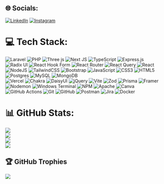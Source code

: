 ## 🌐 Socials:
 [![LinkedIn](https://img.shields.io/badge/LinkedIn-%230077B5.svg?logo=linkedin&logoColor=white)](https://linkedin.com/in/Omair-Akbar ) [![Instagram](https://img.shields.io/badge/Instagram-%23E4405F.svg?logo=Instagram&logoColor=white)](https://instagram.com/Omair_365)<br/>
 # 💻 Tech Stack:
![Laravel](https://img.shields.io/badge/laravel-%23FF2D20.svg?style=plastic&logo=laravel&logoColor=white) 
![PHP](https://img.shields.io/badge/php-%23777BB4.svg?style=plastic&logo=php&logoColor=white) 
![Three js](https://img.shields.io/badge/threejs-black?style=plastic&logo=three.js&logoColor=white)
![Next JS](https://img.shields.io/badge/Next-black?style=plastic&logo=next.js&logoColor=white)
![TypeScript](https://img.shields.io/badge/typescript-%23007ACC.svg?style=plastic&logo=typescript&logoColor=white)
![Express.js](https://img.shields.io/badge/express.js-%23404d59.svg?style=plastic&logo=express&logoColor=%2361DAFB)  
![Radix UI](https://img.shields.io/badge/radix%20ui-161618.svg?style=plastic&logo=radix-ui&logoColor=white)
![React Hook Form](https://img.shields.io/badge/React%20Hook%20Form-%23EC5990.svg?style=plastic&logo=reacthookform&logoColor=white)
![React Router](https://img.shields.io/badge/React_Router-CA4245?style=plastic&logo=react-router&logoColor=white)
![React Query](https://img.shields.io/badge/-React%20Query-FF4154?style=plastic&logo=react%20query&logoColor=white) 
![React](https://img.shields.io/badge/react-%2320232a.svg?style=plastic&logo=react&logoColor=%2361DAFB)
![NodeJS](https://img.shields.io/badge/node.js-6DA55F?style=plastic&logo=node.js&logoColor=white)
![TailwindCSS](https://img.shields.io/badge/tailwindcss-%2338B2AC.svg?style=plastic&logo=tailwind-css&logoColor=white)
![Bootstrap](https://img.shields.io/badge/bootstrap-%238511FA.svg?style=plastic&logo=bootstrap&logoColor=white) 
![JavaScript](https://img.shields.io/badge/javascript-%23323330.svg?style=plastic&logo=javascript&logoColor=%23F7DF1E)
![CSS3](https://img.shields.io/badge/css3-%231572B6.svg?style=plastic&logo=css3&logoColor=white) 
![HTML5](https://img.shields.io/badge/html5-%23E34F26.svg?style=plastic&logo=html5&logoColor=white)
<br/>
![Postgres](https://img.shields.io/badge/postgres-%23316192.svg?style=plastic&logo=postgresql&logoColor=white) 
![MySQL](https://img.shields.io/badge/mysql-4479A1.svg?style=plastic&logo=mysql&logoColor=white)
![MongoDB](https://img.shields.io/badge/MongoDB-%234ea94b.svg?style=plastic&logo=mongodb&logoColor=white)
<br/>
![Vercel](https://img.shields.io/badge/vercel-%23000000.svg?style=plastic&logo=vercel&logoColor=white)
![Chakra](https://img.shields.io/badge/chakra-%234ED1C5.svg?style=plastic&logo=chakraui&logoColor=white)
![DaisyUI](https://img.shields.io/badge/daisyui-5A0EF8?style=plastic&logo=daisyui&logoColor=white)
![jQuery](https://img.shields.io/badge/jquery-%230769AD.svg?style=plastic&logo=jquery&logoColor=white) 
![Vite](https://img.shields.io/badge/vite-%23646CFF.svg?style=plastic&logo=vite&logoColor=white) 
![Zod](https://img.shields.io/badge/zod-%233068b7.svg?style=plastic&logo=zod&logoColor=white) 
![Prisma](https://img.shields.io/badge/Prisma-3982CE?style=plastic&logo=Prisma&logoColor=white)
![Framer](https://img.shields.io/badge/Framer-black?style=plastic&logo=framer&logoColor=blue)
![Nodemon](https://img.shields.io/badge/NODEMON-%23323330.svg?style=plastic&logo=nodemon&logoColor=%BBDEAD)
![Windows Terminal](https://img.shields.io/badge/Windows%20Terminal-%234D4D4D.svg?style=plastic&logo=windows-terminal&logoColor=white)
![NPM](https://img.shields.io/badge/NPM-%23CB3837.svg?style=plastic&logo=npm&logoColor=white) 
![Apache](https://img.shields.io/badge/apache-%23D42029.svg?style=plastic&logo=apache&logoColor=white)
![Canva](https://img.shields.io/badge/Canva-%2300C4CC.svg?style=plastic&logo=Canva&logoColor=white)
![GitHub Actions](https://img.shields.io/badge/github%20actions-%232671E5.svg?style=plastic&logo=githubactions&logoColor=white)
![Git](https://img.shields.io/badge/git-%23F05033.svg?style=plastic&logo=git&logoColor=white)
![GitHub](https://img.shields.io/badge/github-%23121011.svg?style=plastic&logo=github&logoColor=white)
![Postman](https://img.shields.io/badge/Postman-FF6C37?style=plastic&logo=postman&logoColor=white)
![Jira](https://img.shields.io/badge/jira-%230A0FFF.svg?style=plastic&logo=jira&logoColor=white)
![Docker](https://img.shields.io/badge/docker-%230db7ed.svg?style=plastic&logo=docker&logoColor=white)

# 📊 GitHub Stats:
![](https://img.shields.io/badge/Profile_Views-83,594-blue)<br/>
![](https://github-readme-stats.vercel.app/api?username=Omair-Akbar&theme=tokyonight&hide_border=false&include_all_commits=true&count_private=false)<br/>
![](https://github-readme-streak-stats.herokuapp.com/?user=Omair-Akbar&theme=tokyonight&hide_border=false)<br/>
![](https://github-readme-stats.vercel.app/api/top-langs/?username=Omair-Akbar&theme=tokyonight&hide_border=false&include_all_commits=true&count_private=false&layout=compact)
## 🏆 GitHub Trophies
![](https://github-profile-trophy.vercel.app/?username=Omair-Akbar&theme=discord_old_blurple&no-frame=true&no-bg=true&margin-w=4)
